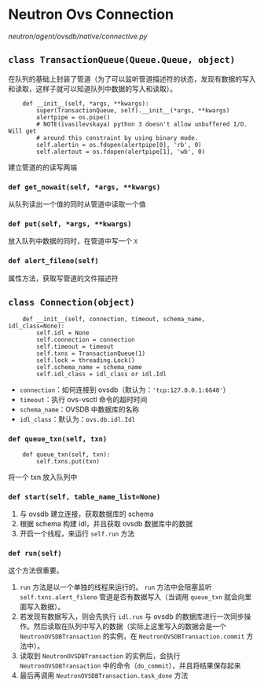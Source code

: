 # Neutron Ovs Connection

*neutron/agent/ovsdb/native/connective.py*

## `class TransactionQueue(Queue.Queue, object)`

在队列的基础上封装了管道（为了可以监听管道描述符的状态，发现有数据的写入和读取，这样子就可以知道队列中数据的写入和读取）。

```
    def __init__(self, *args, **kwargs):
        super(TransactionQueue, self).__init__(*args, **kwargs)
        alertpipe = os.pipe()
        # NOTE(ivasilevskaya) python 3 doesn't allow unbuffered I/O. Will get
        # around this constraint by using binary mode.
        self.alertin = os.fdopen(alertpipe[0], 'rb', 0)
        self.alertout = os.fdopen(alertpipe[1], 'wb', 0)
```

建立管道的的读写两端

### `def get_nowait(self, *args, **kwargs)`

从队列读出一个值的同时从管道中读取一个值

### `def put(self, *args, **kwargs)`

放入队列中数据的同时，在管道中写一个 `X`

### `def alert_fileno(self)`

属性方法，获取写管道的文件描述符

## `class Connection(object)`

```
    def __init__(self, connection, timeout, schema_name, idl_class=None):
        self.idl = None
        self.connection = connection
        self.timeout = timeout
        self.txns = TransactionQueue(1)
        self.lock = threading.Lock()
        self.schema_name = schema_name
        self.idl_class = idl_class or idl.Idl
```

* `connection`：如何连接到 ovsdb（默认为：`'tcp:127.0.0.1:6640'`）
* `timeout`：执行 ovs-vsctl 命令的超时时间
* `schema_name`：OVSDB 中数据库的名称
* `idl_class`：默认为：`ovs.db.idl.Idl`

### `def queue_txn(self, txn)`

```
    def queue_txn(self, txn):
        self.txns.put(txn)
```

将一个 txn 放入队列中
 
### `def start(self, table_name_list=None)`

1. 与 ovsdb 建立连接，获取数据库的 schema
2. 根据 schema 构建 idl，并且获取 ovsdb 数据库中的数据
3. 开启一个线程，来运行 `self.run` 方法

### `def run(self)`

这个方法很重要。

1. `run` 方法是以一个单独的线程来运行的。 `run` 方法中会阻塞监听 `self.txns.alert_fileno` 管道是否有数据写入（当调用 `queue_txn` 就会向里面写入数据）。
2. 若发现有数据写入，则会先执行 `idl.run` 与 ovsdb 的数据库进行一次同步操作。然后读取在队列中写入的数据（实际上这里写入的数据会是一个 `NeutronOVSDBTransaction` 的实例，在 `NeutronOVSDBTransaction.commit` 方法中）。
3. 读取到 `NeutronOVSDBTransaction` 的实例后，会执行 `NeutronOVSDBTransaction` 中的命令（`do_commit`），并且将结果保存起来
4. 最后再调用 `NeutronOVSDBTransaction.task_done` 方法